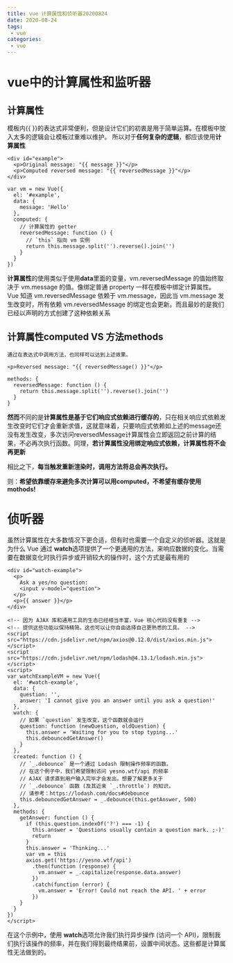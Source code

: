 ```yaml
---
title: vue 计算属性和侦听器20200824 
date: 2020-08-24
tags:
 - vue
categories: 
 - vue
---
```


# vue中的计算属性和监听器
## 计算属性
 模板内{{ }}的表达式非常便利，但是设计它们的初衷是用于简单运算。在模板中放入太多的逻辑会让模板过重难以维护。
 所以对于**任何复杂的逻辑**，都应该使用**计算属性**

```
<div id="example">
  <p>Original message: "{{ message }}"</p>
  <p>Computed reversed message: "{{ reversedMessage }}"</p>
</div>

```

```
var vm = new Vue({
  el: '#example',
  data: {
    message: 'Hello'
  },
  computed: {
    // 计算属性的 getter
    reversedMessage: function () {
      // `this` 指向 vm 实例
      return this.message.split('').reverse().join('')
    }
  }
})
```

**计算属性**的使用类似于使用**data**里面的变量，vm.reversedMessage 的值始终取决于 vm.message 的值。像绑定普通 property 一样在模板中绑定计算属性。Vue 知道 vm.reversedMessage 依赖于 vm.message，因此当 vm.message 发生改变时，所有依赖 vm.reversedMessage 的绑定也会更新。而且最妙的是我们已经以声明的方式创建了这种依赖关系

## 计算属性computed VS 方法methods

    通过在表达式中调用方法，也同样可以达到上述效果。
    
```
<p>Reversed message: "{{ reversedMessage() }}"</p>
```

```
methods: {
  reversedMessage: function () {
    return this.message.split('').reverse().join('')
  }
}
```
**然而**不同的是**计算属性是基于它们响应式依赖进行缓存的**，只在相关响应式依赖发生改变时它们才会重新求值，这就意味着，只要响应式依赖如上述的message还没有发生改变，多次访问reversedMessage计算属性会立即返回之前计算的结果，不必再次执行函数。同理，**若计算属性没用绑定响应式依赖，计算属性将不会再更新**

相比之下，**每当触发重新渲染时，调用方法将总会再次执行。**

则：**希望依靠缓存来避免多次计算可以用computed，不希望有缓存使用mothods!**


# 侦听器

虽然计算属性在大多数情况下更合适，但有时也需要一个自定义的侦听器。这就是为什么 Vue 通过 **watch**选项提供了一个更通用的方法，来响应数据的变化。当需要在数据变化时执行异步或开销较大的操作时，这个方式是最有用的

```
<div id="watch-example">
  <p>
    Ask a yes/no question:
    <input v-model="question">
  </p>
  <p>{{ answer }}</p>
</div>
```

```
<!-- 因为 AJAX 库和通用工具的生态已经相当丰富，Vue 核心代码没有重复 -->
<!-- 提供这些功能以保持精简。这也可以让你自由选择自己更熟悉的工具。 -->
<script src="https://cdn.jsdelivr.net/npm/axios@0.12.0/dist/axios.min.js"></script>
<script src="https://cdn.jsdelivr.net/npm/lodash@4.13.1/lodash.min.js"></script>
<script>
var watchExampleVM = new Vue({
  el: '#watch-example',
  data: {
    question: '',
    answer: 'I cannot give you an answer until you ask a question!'
  },
  watch: {
    // 如果 `question` 发生改变，这个函数就会运行
    question: function (newQuestion, oldQuestion) {
      this.answer = 'Waiting for you to stop typing...'
      this.debouncedGetAnswer()
    }
  },
  created: function () {
    // `_.debounce` 是一个通过 Lodash 限制操作频率的函数。
    // 在这个例子中，我们希望限制访问 yesno.wtf/api 的频率
    // AJAX 请求直到用户输入完毕才会发出。想要了解更多关于
    // `_.debounce` 函数 (及其近亲 `_.throttle`) 的知识，
    // 请参考：https://lodash.com/docs#debounce
    this.debouncedGetAnswer = _.debounce(this.getAnswer, 500)
  },
  methods: {
    getAnswer: function () {
      if (this.question.indexOf('?') === -1) {
        this.answer = 'Questions usually contain a question mark. ;-)'
        return
      }
      this.answer = 'Thinking...'
      var vm = this
      axios.get('https://yesno.wtf/api')
        .then(function (response) {
          vm.answer = _.capitalize(response.data.answer)
        })
        .catch(function (error) {
          vm.answer = 'Error! Could not reach the API. ' + error
        })
    }
  }
})
</script>
```
在这个示例中，使用 **watch**选项允许我们执行异步操作 (访问一个 API)，限制我们执行该操作的频率，并在我们得到最终结果前，设置中间状态。这些都是计算属性无法做到的。





